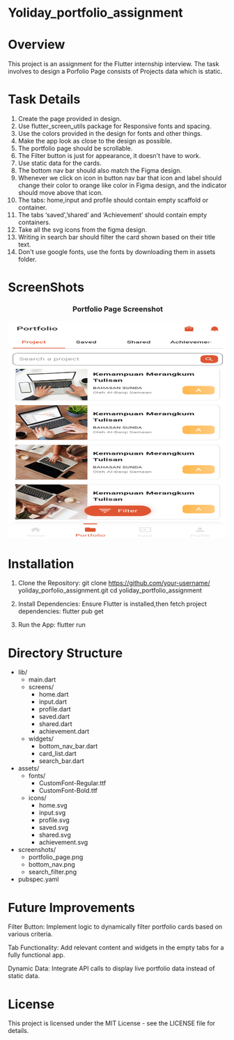 # Yoliday_portfolio_assignment

# Overview

This project is an assignment for the Flutter internship interview. The task involves to design a Porfolio Page consists of Projects data which is static.

# Task Details

1. Create the page provided in design.
2. Use flutter_screen_utils package for
   Responsive fonts and spacing.
3. Use the colors provided in the design for
   fonts and other things.
4. Make the app look as close to the 
   design as possible.
5. The portfolio page should be scrollable.
6. The Filter button is just for appearance,
   it doesn't have to work.
7. Use static data for the cards.
8. The bottom nav bar should also match 
   the Figma design.
9. Whenever we click on icon in button 
   nav bar that icon and label should change
   their color to orange like color in Figma
   design, and the indicator should move above
   that icon.
10. The tabs: home,input and profile should
    contain empty scaffold or container.
11. The tabs ‘saved’,’shared’ and
   ‘Achievement’ should contain empty
    containers.
12. Take all the svg icons from the figma 
    design.
13. Writing in search bar should filter the card
    shown based on their title text.
14. Don't use google fonts, use the fonts by
    downloading them in assets folder.

# ScreenShots

<div style="text-align: center;">
  <h3>Portfolio Page Screenshot</h3>
  <img src="assets/images/portfolio.png" alt="Portfolio Page Screenshot" width = "900"  height = "500">
</div>


# Installation
1. Clone the Repository:
   git clone https://github.com/your-username/     yoliday_porfolio_assignment.git 
   cd yoliday_portfolio_assignment

2. Install Dependencies: Ensure Flutter is installed,then fetch project dependencies:
   flutter pub get

3. Run the App:
   flutter run


# Directory Structure

- lib/
  - main.dart
  - screens/
    - home.dart
    - input.dart
    - profile.dart
    - saved.dart
    - shared.dart
    - achievement.dart
  - widgets/
    - bottom_nav_bar.dart
    - card_list.dart
    - search_bar.dart
- assets/
  - fonts/
    - CustomFont-Regular.ttf
    - CustomFont-Bold.ttf
  - icons/
    - home.svg
    - input.svg
    - profile.svg
    - saved.svg
    - shared.svg
    - achievement.svg
- screenshots/
  - portfolio_page.png
  - bottom_nav.png
  - search_filter.png
- pubspec.yaml

# Future Improvements

Filter Button: Implement logic to dynamically filter portfolio cards based on various criteria.

Tab Functionality: Add relevant content and widgets in the empty tabs for a fully functional app.

Dynamic Data: Integrate API calls to display live portfolio data instead of static data.

# License
This project is licensed under the MIT License - see the LICENSE file for details.